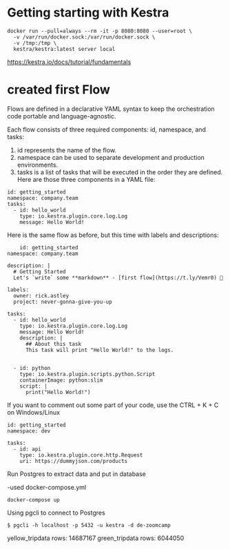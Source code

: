 # Getting starting with Kestra
```
docker run --pull=always --rm -it -p 8080:8080 --user=root \
  -v /var/run/docker.sock:/var/run/docker.sock \
  -v /tmp:/tmp \
  kestra/kestra:latest server local

```
https://kestra.io/docs/tutorial/fundamentals

# created first Flow
Flows are defined in a declarative YAML syntax to keep the orchestration code portable and language-agnostic.

Each flow consists of three required components: id, namespace, and tasks:

1. id represents the name of the flow.
2. namespace can be used to separate development and production environments.
3. tasks is a list of tasks that will be executed in the order they are defined.
Here are those three components in a YAML file:
```
id: getting_started
namespace: company.team
tasks:
  - id: hello_world
    type: io.kestra.plugin.core.log.Log
    message: Hello World!

```
Here is the same flow as before, but this time with labels and descriptions:
```
    id: getting_started
namespace: company.team

description: |
  # Getting Started
  Let's `write` some **markdown** - [first flow](https://t.ly/Vemr0) 🚀

labels:
  owner: rick.astley
  project: never-gonna-give-you-up

tasks:
  - id: hello_world
    type: io.kestra.plugin.core.log.Log
    message: Hello World!
    description: |
      ## About this task
      This task will print "Hello World!" to the logs.

      
  - id: python
    type: io.kestra.plugin.scripts.python.Script
    containerImage: python:slim
    script: |
      print("Hello World!")

```
If you want to comment out some part of your code, use the CTRL + K + C on Windows/Linux

```
id: getting_started
namespace: dev

tasks:
  - id: api
    type: io.kestra.plugin.core.http.Request
    uri: https://dummyjson.com/products

```
Run Postgres to extract data and put in database

-used docker-compose.yml
```
docker-compose up
```
Using pgcli to connect to Postgres
```
$ pgcli -h localhost -p 5432 -u kestra -d de-zoomcamp
```
yellow_tripdata rows: 14687167
green_tripdata rows: 6044050

